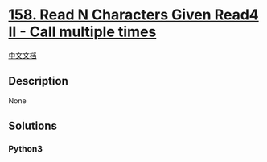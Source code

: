 # [158. Read N Characters Given Read4 II - Call multiple times](https://leetcode.com/problems/read-n-characters-given-read4-ii-call-multiple-times)

[中文文档](//leetcode/0100-0199/0158.Read%20N%20Characters%20Given%20Read4%20II%20-%20Call%20multiple%20times/README.md)

## Description

None

## Solutions

<!-- tabs:start -->

### **Python3**

```python

```

<!-- tabs:end -->
